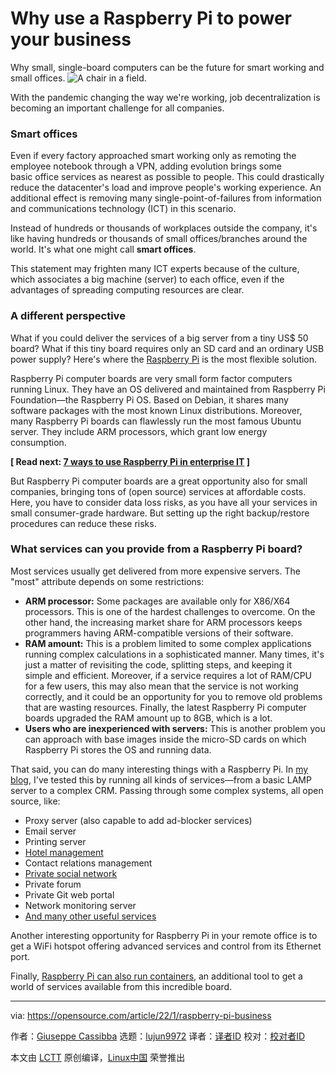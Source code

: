 [#]: subject: "Why use a Raspberry Pi to power your business"
[#]: via: "https://opensource.com/article/22/1/raspberry-pi-business"
[#]: author: "Giuseppe Cassibba https://opensource.com/users/peppe8o"
[#]: collector: "lujun9972"
[#]: translator: " "
[#]: reviewer: " "
[#]: publisher: " "
[#]: url: " "

Why use a Raspberry Pi to power your business
======
Why small, single-board computers can be the future for smart working
and small offices.
![A chair in a field.][1]

With the pandemic changing the way we're working, job decentralization is becoming an important challenge for all companies.

### Smart offices

Even if every factory approached smart working only as remoting the employee notebook through a VPN, adding evolution brings some basic office services as nearest as possible to people. This could drastically reduce the datacenter's load and improve people's working experience. An additional effect is removing many single-point-of-failures from information and communications technology (ICT) in this scenario.

Instead of hundreds or thousands of workplaces outside the company, it's like having hundreds or thousands of small offices/branches around the world. It's what one might call **smart offices**.

This statement may frighten many ICT experts because of the culture, which associates a big machine (server) to each office, even if the advantages of spreading computing resources are clear.

### A different perspective

What if you could deliver the services of a big server from a tiny US$ 50 board? What if this tiny board requires only an SD card and an ordinary USB power supply? Here's where the [Raspberry Pi][2] is the most flexible solution.

Raspberry Pi computer boards are very small form factor computers running Linux. They have an OS delivered and maintained from Raspberry Pi Foundation—the Raspberry Pi OS. Based on Debian, it shares many software packages with the most known Linux distributions. Moreover, many Raspberry Pi boards can flawlessly run the most famous Ubuntu server. They include ARM processors, which grant low energy consumption.

**[ Read next: [7 ways to use Raspberry Pi in enterprise IT][3] ]**

But Raspberry Pi computer boards are a great opportunity also for small companies, bringing tons of (open source) services at affordable costs. Here, you have to consider data loss risks, as you have all your services in small consumer-grade hardware. But setting up the right backup/restore procedures can reduce these risks.

### What services can you provide from a Raspberry Pi board?

Most services usually get delivered from more expensive servers. The "most" attribute depends on some restrictions:

  * **ARM processor:** Some packages are available only for X86/X64 processors. This is one of the hardest challenges to overcome. On the other hand, the increasing market share for ARM processors keeps programmers having ARM-compatible versions of their software.
  * **RAM amount:** This is a problem limited to some complex applications running complex calculations in a sophisticated manner. Many times, it's just a matter of revisiting the code, splitting steps, and keeping it simple and efficient. Moreover, if a service requires a lot of RAM/CPU for a few users, this may also mean that the service is not working correctly, and it could be an opportunity for you to remove old problems that are wasting resources. Finally, the latest Raspberry Pi computer boards upgraded the RAM amount up to 8GB, which is a lot.
  * **Users who are inexperienced with servers:** This is another problem you can approach with base images inside the micro-SD cards on which Raspberry Pi stores the OS and running data.



That said, you can do many interesting things with a Raspberry Pi. In [my blog][4], I've tested this by running all kinds of services—from a basic LAMP server to a complex CRM. Passing through some complex systems, all open source, like:

  * Proxy server (also capable to add ad-blocker services)
  * Email server
  * Printing server
  * [Hotel management][5]
  * Contact relations management
  * [Private social network][6]
  * Private forum
  * Private Git web portal
  * Network monitoring server
  * [And many other useful services][7]



Another interesting opportunity for Raspberry Pi in your remote office is to get a WiFi hotspot offering advanced services and control from its Ethernet port. 

Finally, [Raspberry Pi can also run containers][8], an additional tool to get a world of services available from this incredible board.

--------------------------------------------------------------------------------

via: https://opensource.com/article/22/1/raspberry-pi-business

作者：[Giuseppe Cassibba][a]
选题：[lujun9972][b]
译者：[译者ID](https://github.com/译者ID)
校对：[校对者ID](https://github.com/校对者ID)

本文由 [LCTT](https://github.com/LCTT/TranslateProject) 原创编译，[Linux中国](https://linux.cn/) 荣誉推出

[a]: https://opensource.com/users/peppe8o
[b]: https://github.com/lujun9972
[1]: https://opensource.com/sites/default/files/styles/image-full-size/public/lead-images/BIZ_WorkInPublic_4618517_1110_CS_A.png?itok=RwVrWArk (A chair in a field.)
[2]: https://opensource.com/resources/raspberry-pi
[3]: https://enterprisersproject.com/article/2020/11/raspberry-pi-7-enterprise-it-uses
[4]: https://peppe8o.com
[5]: https://opensource.com/article/20/4/qloapps-raspberry-pi
[6]: https://opensource.com/article/20/3/raspberry-pi-open-source-social
[7]: https://peppe8o.com/category/raspberrypi/
[8]: https://opensource.com/article/20/8/kubernetes-raspberry-pi
